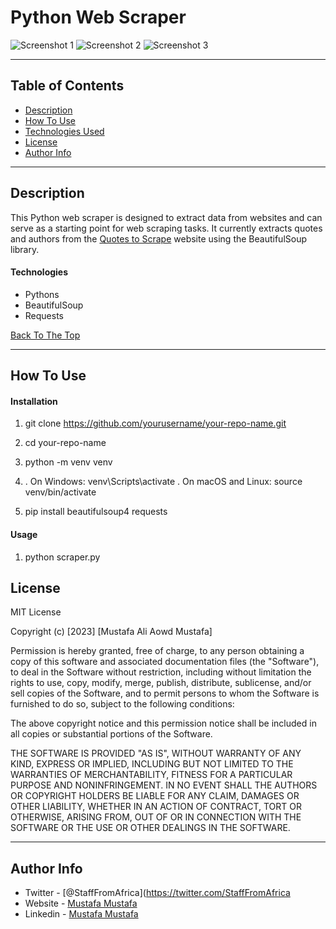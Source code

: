 # Python Web Scraper

![Screenshot 1](img/Screenshot1.png)
![Screenshot 2](img/Screenshot2.png)
![Screenshot 3](img/Screenshot3.png)

---

## Table of Contents

- [Description](#description)
- [How To Use](#how-to-use)
- [Technologies Used](#technologies-used)
- [License](#license)
- [Author Info](#author-info)

---

## Description

This Python web scraper is designed to extract data from websites and can serve as a starting point for web scraping tasks. It currently extracts quotes and authors from the [Quotes to Scrape](http://quotes.toscrape.com/) website using the BeautifulSoup library.


#### Technologies

- Pythons
- BeautifulSoup
- Requests

[Back To The Top](#read-me-template)

---

## How To Use

#### Installation

1.  git clone https://github.com/yourusername/your-repo-name.git


2. cd your-repo-name


3. python -m venv venv


4.  . On Windows: venv\Scripts\activate
    . On macOS and Linux: source venv/bin/activate


5. pip install beautifulsoup4 requests




#### Usage


1. python scraper.py


## License

MIT License

Copyright (c) [2023] [Mustafa Ali Aowd Mustafa]

Permission is hereby granted, free of charge, to any person obtaining a copy
of this software and associated documentation files (the "Software"), to deal
in the Software without restriction, including without limitation the rights
to use, copy, modify, merge, publish, distribute, sublicense, and/or sell
copies of the Software, and to permit persons to whom the Software is
furnished to do so, subject to the following conditions:

The above copyright notice and this permission notice shall be included in all
copies or substantial portions of the Software.

THE SOFTWARE IS PROVIDED "AS IS", WITHOUT WARRANTY OF ANY KIND, EXPRESS OR
IMPLIED, INCLUDING BUT NOT LIMITED TO THE WARRANTIES OF MERCHANTABILITY,
FITNESS FOR A PARTICULAR PURPOSE AND NONINFRINGEMENT. IN NO EVENT SHALL THE
AUTHORS OR COPYRIGHT HOLDERS BE LIABLE FOR ANY CLAIM, DAMAGES OR OTHER
LIABILITY, WHETHER IN AN ACTION OF CONTRACT, TORT OR OTHERWISE, ARISING FROM,
OUT OF OR IN CONNECTION WITH THE SOFTWARE OR THE USE OR OTHER DEALINGS IN THE
SOFTWARE.


---

## Author Info

- Twitter - [@StaffFromAfrica](https://twitter.com/StaffFromAfrica
- Website - [Mustafa Mustafa](https://jamesqquick.com)
- Linkedin - [Mustafa Mustafa](https://www.linkedin.com/in/mustafa-inc/)


